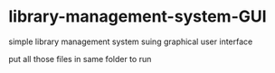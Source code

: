 # library-management-system-GUI
simple library management system suing graphical user interface


put all those files in same folder to run

